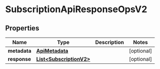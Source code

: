 

# SubscriptionApiResponseOpsV2


## Properties

Name | Type | Description | Notes
------------ | ------------- | ------------- | -------------
**metadata** | [**ApiMetadata**](ApiMetadata.md) |  |  [optional]
**response** | [**List&lt;SubscriptionV2&gt;**](SubscriptionV2.md) |  |  [optional]



